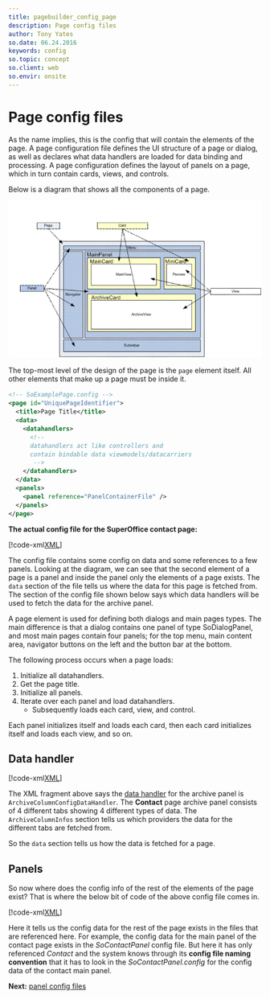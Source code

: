 ```yaml
---
title: pagebuilder_config_page
description: Page config files
author: Tony Yates
so.date: 06.24.2016
keywords: config
so.topic: concept
so.client: web
so.envir: onsite
---
```


# Page config files

As the name implies, this is the config that will contain the elements of the page. A page configuration file defines the UI structure of a page or dialog, as well as declares what data handlers are loaded for data binding and processing. A page configuration defines the layout of panels on a page, which in turn contain cards, views, and controls.

Below is a diagram that shows all the components of a page.

![01][img1]

The top-most level of the design of the page is the `page` element itself. All other elements that make up a page must be inside it.

```xml
<!-- SoExamplePage.config -->
<page id="UniquePageIdentifier">
  <title>Page Title</title>
  <data>
    <datahandlers>
      <!--
      datahandlers act like controllers and
      contain bindable data viewmodels/datacarriers
       -->
    </datahandlers>
  </data>
  <panels>
    <panel reference="PanelContainerFile" />
  </panels>
</page>
```

**The actual config file for the SuperOffice contact page:**

[!code-xml[XML](includes/socontactpage.xml)]

The config file contains some config on data and some references to a few panels. Looking at the diagram, we can see that the second element of a page is a panel and inside the panel only the elements of a page exists. The `data` section of the file tells us where the data for this page is fetched from. The section of the config file shown below says which data handlers will be used to fetch the data for the archive panel.

A page element is used for defining both dialogs and main pages types. The main difference is that a dialog contains one panel of type SoDialogPanel, and most main pages contain four panels; for the top menu, main content area, navigator buttons on the left and the button bar at the bottom.

The following process occurs when a page loads:

1. Initialize all datahandlers.
2. Get the page title.
3. Initialize all panels.
4. Iterate over each panel and load datahandlers.
    * Subsequently loads each card, view, and control.

Each panel initializes itself and loads each card, then each card initializes itself and loads each view, and so on.

## Data handler

[!code-xml[XML](includes/socontactpage.xml?range=16-25)]

The XML fragment above says the [data handler][1] for the archive panel is `ArchiveColumnConfigDataHandler`. The **Contact** page archive panel consists of 4 different tabs showing 4 different types of data. The `ArchiveColumnInfos` section tells us which providers the data for the different tabs are fetched from.

So the `data` section tells us how the data is fetched for a page.

## Panels

So now where does the config info of the rest of the elements of the page exist? That is where the below bit of code of the above config file comes in.

[!code-xml[XML](includes/socontactpage.xml?range=28-33)]

Here it tells us the config data for the rest of the page exists in the files that are referenced here. For example, the config data for the main panel of the contact page exists in the *SoContactPanel* config file. But here it has only referenced *Contact* and the system knows through its **config file naming convention** that it has to look in the *SoContactPanel.config* for the config data of the contact main panel.

**Next:** [panel config files][2]

<!-- Referenced links -->
[1]: ../data-binding.md
[2]: panel.md

<!-- Referenced images -->
[img1]: ../media/image001.gif
